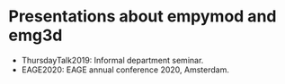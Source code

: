# Presentations about empymod and emg3d

- ThursdayTalk2019: Informal department seminar.
- EAGE2020: EAGE annual conference 2020, Amsterdam.
